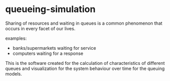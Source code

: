 # queueing-simulation
Sharing of resources and waiting in queues is a common 
phenomenon that occurs in every facet of our lives. 

examples:
- banks/supermarkets waiting for service
- computers waiting for a response

This is the software created for the calculation of characteristics of different queues and visualization for the system behaviour over time for the queuing models.



